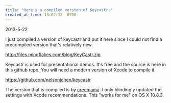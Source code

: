 ```yaml
---
title: "Here's a compiled version of Keycastr."
created_at_time: 13:02:12 -0700
---
```


2013-5-22

I just compiled a version of keycastr and put it here since I could not find a precompiled version that's relatively
new.

http://files.mindflakes.com/blog/KeyCastr.zip

Keycastr is used for presentational demos. It's free and the source is here in this github repo. You will need a
modern version of Xcode to compile it.

https://github.com/nelsonjchen/keycastr

The version that is compiled is by [creemama](https://github.com/creemama). I only blindingly updated the settings
with Xcode recommendations. This "works for me" on OS X 10.8.3.
